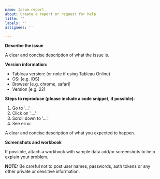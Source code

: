 ```yaml
---
name: Issue report
about: Create a report or request for help
title: ''
labels: ''
assignees: ''

---
```


**Describe the issue**

A clear and concise description of what the issue is.

**Version information:**
 - Tableau version: (or note if using Tableau Online)
 - OS: [e.g. iOS]
 - Browser [e.g. chrome, safari]
 - Version [e.g. 22]

**Steps to reproduce (please include a code snippet, if possible):**
1. Go to '...'
2. Click on '....'
3. Scroll down to '....'
4. See error

A clear and concise description of what you expected to happen.

**Screenshots and workbook**

If possible, attach a workbook with sample data add/or screenshots to help explain your problem.

**NOTE:** Be careful not to post user names, passwords, auth tokens or any other private or sensitive information.
